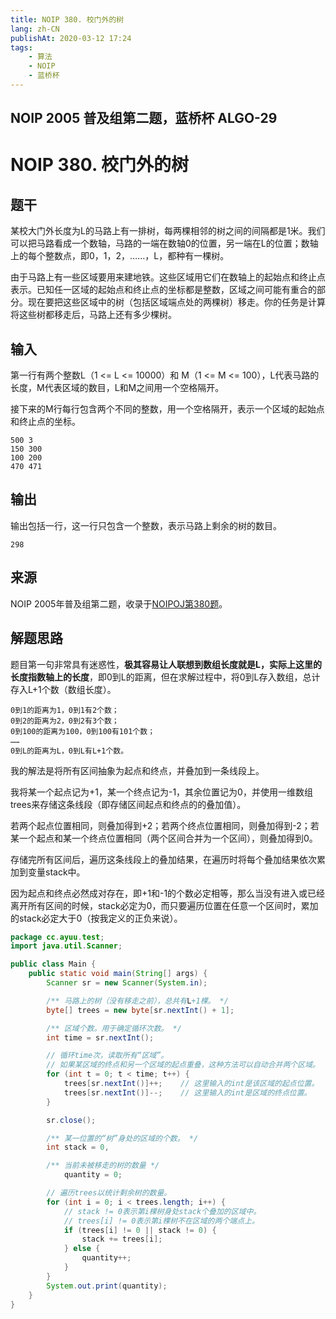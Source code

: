 ```yaml
---
title: NOIP 380. 校门外的树
lang: zh-CN
publishAt: 2020-03-12 17:24
tags:
    - 算法
    - NOIP
    - 蓝桥杯
---
```

NOIP 2005 普及组第二题，蓝桥杯 ALGO-29
---

# NOIP 380. 校门外的树

<RevisionInfo />

## 题干

某校大门外长度为L的马路上有一排树，每两棵相邻的树之间的间隔都是1米。我们可以把马路看成一个数轴，马路的一端在数轴0的位置，另一端在L的位置；数轴上的每个整数点，即0，1，2，……，L，都种有一棵树。

由于马路上有一些区域要用来建地铁。这些区域用它们在数轴上的起始点和终止点表示。已知任一区域的起始点和终止点的坐标都是整数，区域之间可能有重合的部分。现在要把这些区域中的树（包括区域端点处的两棵树）移走。你的任务是计算将这些树都移走后，马路上还有多少棵树。

## 输入

第一行有两个整数L（1 <= L <= 10000）和 M（1 <= M <= 100），L代表马路的长度，M代表区域的数目，L和M之间用一个空格隔开。

接下来的M行每行包含两个不同的整数，用一个空格隔开，表示一个区域的起始点和终止点的坐标。

```text
500 3
150 300
100 200
470 471
```

## 输出

输出包括一行，这一行只包含一个整数，表示马路上剩余的树的数目。

```text
298
```

## 来源

NOIP 2005年普及组第二题，收录于[NOIPOJ第380题](http://noipoj.cn/problem.php?id=380)。

## 解题思路

题目第一句非常具有迷惑性，**极其容易让人联想到数组长度就是L，实际上这里的长度指数轴上的长度**，即0到L的距离，但在求解过程中，将0到L存入数组，总计存入L+1个数（数组长度）。

```text
0到1的距离为1，0到1有2个数；
0到2的距离为2，0到2有3个数；
0到100的距离为100，0到100有101个数；
……
0到L的距离为L，0到L有L+1个数。
```

我的解法是将所有区间抽象为起点和终点，并叠加到一条线段上。

我将某一个起点记为+1，某一个终点记为-1，其余位置记为0，并使用一维数组trees来存储这条线段（即存储区间起点和终点的的叠加值）。

若两个起点位置相同，则叠加得到+2；若两个终点位置相同，则叠加得到-2；若某一个起点和某一个终点位置相同（两个区间合并为一个区间），则叠加得到0。

存储完所有区间后，遍历这条线段上的叠加结果，在遍历时将每个叠加结果依次累加到变量stack中。

因为起点和终点必然成对存在，即+1和-1的个数必定相等，那么当没有进入或已经离开所有区间的时候，stack必定为0，而只要遍历位置在任意一个区间时，累加的stack必定大于0（按我定义的正负来说）。

```java :line-numbers
package cc.ayuu.test;
import java.util.Scanner;

public class Main {
    public static void main(String[] args) {
        Scanner sr = new Scanner(System.in);

        /** 马路上的树（没有移走之前），总共有L+1棵。 */
        byte[] trees = new byte[sr.nextInt() + 1];

        /** 区域个数。用于确定循环次数。 */
        int time = sr.nextInt();

        // 循环time次，读取所有“区域”。
        // 如果某区域的终点和另一个区域的起点重叠，这种方法可以自动合并两个区域。
        for (int t = 0; t < time; t++) {
            trees[sr.nextInt()]++;    // 这里输入的int是该区域的起点位置。
            trees[sr.nextInt()]--;    // 这里输入的int是区域的终点位置。
        }

        sr.close();

        /** 某一位置的“树”身处的区域的个数。 */
        int stack = 0,

        /** 当前未被移走的树的数量 */
            quantity = 0;

        // 遍历trees以统计剩余树的数量。
        for (int i = 0; i < trees.length; i++) {
            // stack != 0表示第i棵树身处stack个叠加的区域中。
            // trees[i] != 0表示第i棵树不在区域的两个端点上。
            if (trees[i] != 0 || stack != 0) {
                stack += trees[i];
            } else {
                quantity++;
            }
        }
        System.out.print(quantity);
    }
}
```


